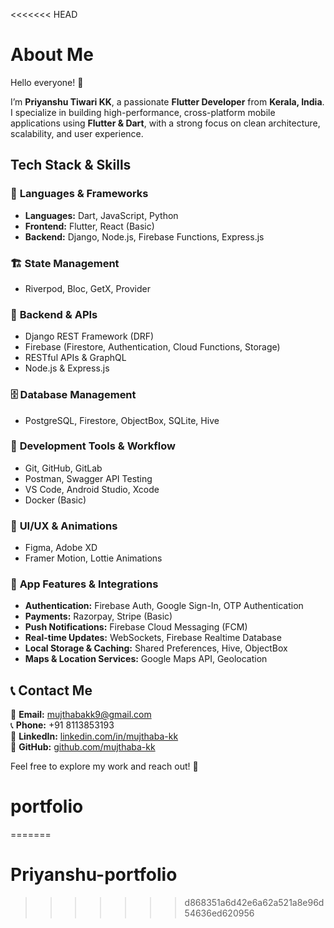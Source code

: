 <<<<<<< HEAD
# About Me

Hello everyone! 👋

I’m **Priyanshu Tiwari KK**, a passionate **Flutter Developer** from **Kerala, India**. I specialize in building high-performance, cross-platform mobile applications using **Flutter & Dart**, with a strong focus on clean architecture, scalability, and user experience.

## Tech Stack & Skills

### 🚀 **Languages & Frameworks**

- **Languages:** Dart, JavaScript, Python
- **Frontend:** Flutter, React (Basic)
- **Backend:** Django, Node.js, Firebase Functions, Express.js

### 🏗️ **State Management**

- Riverpod, Bloc, GetX, Provider

### 📡 **Backend & APIs**

- Django REST Framework (DRF)
- Firebase (Firestore, Authentication, Cloud Functions, Storage)
- RESTful APIs & GraphQL
- Node.js & Express.js

### 🗄️ **Database Management**

- PostgreSQL, Firestore, ObjectBox, SQLite, Hive

### 🔧 **Development Tools & Workflow**

- Git, GitHub, GitLab
- Postman, Swagger API Testing
- VS Code, Android Studio, Xcode
- Docker (Basic)

### 🎨 **UI/UX & Animations**

- Figma, Adobe XD
- Framer Motion, Lottie Animations

### 📱 **App Features & Integrations**

- **Authentication:** Firebase Auth, Google Sign-In, OTP Authentication
- **Payments:** Razorpay, Stripe (Basic)
- **Push Notifications:** Firebase Cloud Messaging (FCM)
- **Real-time Updates:** WebSockets, Firebase Realtime Database
- **Local Storage & Caching:** Shared Preferences, Hive, ObjectBox
- **Maps & Location Services:** Google Maps API, Geolocation

## 📞 Contact Me

📧 **Email:** [mujthabakk9@gmail.com](mailto:mujthabakk9@gmail.com)  
📞 **Phone:** +91 8113853193  
🔗 **LinkedIn:** [linkedin.com/in/mujthaba-kk](#)  
🔗 **GitHub:** [github.com/mujthaba-kk](#)

Feel free to explore my work and reach out! 🚀
# portfolio
=======
# Priyanshu-portfolio
>>>>>>> d868351a6d42e6a62a521a8e96d54636ed620956
